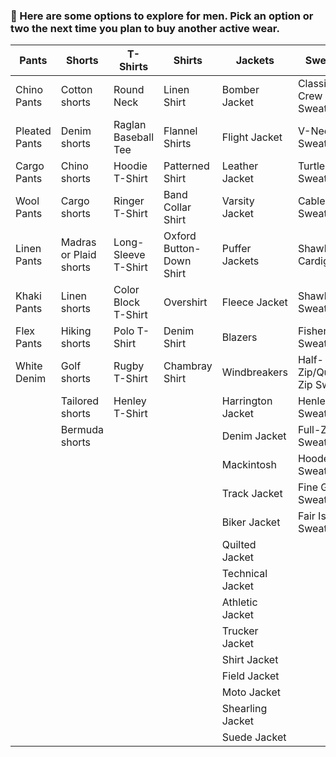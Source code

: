 ### 🧥 Here are some options to explore for men. Pick an option or two the next time you plan to buy another active wear.
| **Pants**       | **Shorts**             | **T-Shirts**              | **Shirts**                    | **Jackets**           | **Sweaters**                    |
| --------------- | ---------------------- | ------------------------- | ----------------------------- | --------------------- | ------------------------------- |
| Chino Pants     | Cotton shorts          | Round Neck                | Linen Shirt                   | Bomber Jacket         | Classic Crew Neck Sweater       |
| Pleated Pants   | Denim shorts           | Raglan Baseball Tee       | Flannel Shirts                | Flight Jacket         | V-Neck Sweater                  |
| Cargo Pants     | Chino shorts           | Hoodie T-Shirt            | Patterned Shirt               | Leather Jacket        | Turtleneck Sweater              |
| Wool Pants      | Cargo shorts           | Ringer T-Shirt            | Band Collar Shirt             | Varsity Jacket        | Cable Knit Sweater              |
| Linen Pants     | Madras or Plaid shorts | Long-Sleeve T-Shirt       | Oxford Button-Down Shirt      | Puffer Jackets        | Shawl Collar Cardigan           |
| Khaki Pants     | Linen shorts           | Color Block T-Shirt       | Overshirt                     | Fleece Jacket         | Shawl Collar Sweater            |
| Flex Pants      | Hiking shorts          | Polo T-Shirt              | Denim Shirt                   | Blazers               | Fisherman Sweater               |
| White Denim     | Golf shorts            | Rugby T-Shirt             | Chambray Shirt                | Windbreakers          | Half-Zip/Quarter-Zip Sweater    |
|                 | Tailored shorts        | Henley T-Shirt            |                               | Harrington Jacket     | Henley Sweater                  |
|                 | Bermuda shorts         |                           |                               | Denim Jacket          | Full-Zip Sweater                |
|                 |                        |                           |                               | Mackintosh            | Hooded Sweater                  |
|                 |                        |                           |                               | Track Jacket          | Fine Gauge Sweater              |
|                 |                        |                           |                               | Biker Jacket          | Fair Isle Sweater               |
|                 |                        |                           |                               | Quilted Jacket        |                                 |
|                 |                        |                           |                               | Technical Jacket      |                                 |
|                 |                        |                           |                               | Athletic Jacket       |                                 |
|                 |                        |                           |                               | Trucker Jacket        |                                 |
|                 |                        |                           |                               | Shirt Jacket          |                                 |
|                 |                        |                           |                               | Field Jacket          |                                 |
|                 |                        |                           |                               |  Moto Jacket          |                                 |
|                 |                        |                           |                               | Shearling Jacket      |                                 |
|                 |                        |                           |                               | Suede Jacket          |                                 |
